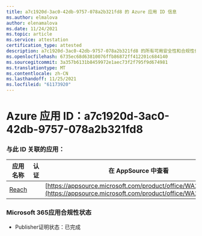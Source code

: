 ```yaml
---
title: a7c1920d-3ac0-42db-9757-078a2b321fd8 的 Azure 应用 ID 信息
ms.author: elmalova
author: elenamalova
ms.date: 11/24/2021
ms.topic: article
ms.service: attestation
certification_type: attested
description: a7c1920d-3ac0-42db-9757-078a2b321fd8 的所有可用安全性和合规性信息。
ms.openlocfilehash: 6735ec68d63810076ffb86872ff412201c684140
ms.sourcegitcommit: 3a357b6131b8459972e1aec73f2f795f9d674981
ms.translationtype: MT
ms.contentlocale: zh-CN
ms.lasthandoff: 11/25/2021
ms.locfileid: "61173920"
---
```

# <a name="azure-app-id-a7c1920d-3ac0-42db-9757-078a2b321fd8"></a>Azure 应用 ID：a7c1920d-3ac0-42db-9757-078a2b321fd8


### <a name="apps-associated-with-this-id"></a>与此 ID 关联的应用：
| **应用名称** | **认证** | **在 AppSource 中查看** |
|--------------|---------------|-----------------------|
| [Reach](https://docs.microsoft.com/microsoft-365-app-certification/forward/WA200002045) |  | [https://appsource.microsoft.com/product/office/WA200002045](https://appsource.microsoft.com/product/office/WA200002045) |

### <a name="microsoft-365-app-compliance-status"></a>Microsoft 365应用合规性状态
- Publisher证明状态：已完成
